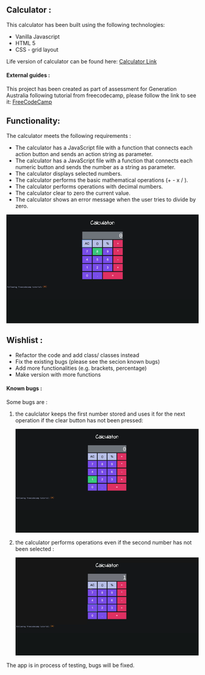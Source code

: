 ## Calculator :

This calculator has been built using the following technologies:
* Vanilla Javascript
* HTML 5
* CSS - grid layout

Life version of calculator can be found here: [Calculator Link](https://agorodinskaya.github.io/practice/calculator/index.html)

#### External guides :
This project has been created as part of assessment for Generation Australia following tutorial from freecodecamp, please follow the link to see it:
[FreeCodeCamp](https://www.freecodecamp.org/news/how-to-build-an-html-calculator-app-from-scratch-using-javascript-4454b8714b98/)

## Functionality: 

The calculator meets the following requirements :
* The calculator has a JavaScript file with a function that connects each action button and sends an action string as parameter. 
* The calculator has a JavaScript file with a function that connects each numeric button and sends the number as a string as parameter.
* The calculator displays selected numbers.
* The calculator performs the basic mathematical operations (+ - x / ).
* The calculator performs operations with decimal numbers.
* The calculator clear to zero the current value.
* The calculator shows an error message when the user tries to divide by zero.

![Demo calculator](demo/Calculator.gif)

## Wishlist :

* Refactor the code and add class/ classes instead
* Fix the existing bugs (please see the secion known bugs)
* Add more functionalities (e.g. brackets, percentage)
* Make version with more functions

#### Known bugs :

Some bugs are :
1. the caulclator keeps the first number stored and uses it for the next operation if the clear button has not been pressed:

    ![Demo bug1](demo/Calculatorbug1.gif)
    
2. the calculator performs operations even if the second number has not been selected :

    ![Demo bug2](demo/Calculatorbug2.gif)

The app is in process of testing, bugs will be fixed.

